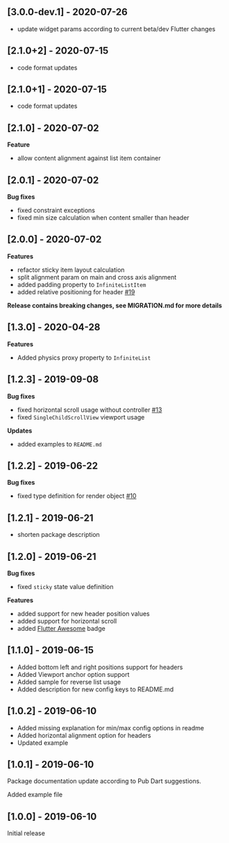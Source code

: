 ## [3.0.0-dev.1] - 2020-07-26

- update widget params according to current beta/dev Flutter changes

## [2.1.0+2] - 2020-07-15

- code format updates

## [2.1.0+1] - 2020-07-15
- code format updates

## [2.1.0] - 2020-07-02

**Feature**
- allow content alignment against list item container

## [2.0.1] - 2020-07-02

**Bug fixes**
- fixed constraint exceptions
- fixed min size calculation when content smaller than header

## [2.0.0] - 2020-07-02

**Features**
- refactor sticky item layout calculation
- split alignment param on main and cross axis alignment
- added padding property to `InfiniteListItem`
- added relative positioning for header
  [#19](https://github.com/TatsuUkraine/flutter_sticky_infinite_list/issues/19)

**Release contains breaking changes, see MIGRATION.md for more details**

## [1.3.0] - 2020-04-28

**Features**
- Added physics proxy property to `InfiniteList`

## [1.2.3] - 2019-09-08

**Bug fixes**

- fixed horizontal scroll usage without controller
 [#13](https://github.com/TatsuUkraine/flutter_sticky_infinite_list/issues/13)
- fixed `SingleChildScrollView` viewport usage

**Updates**
- added examples to `README.md`

## [1.2.2] - 2019-06-22

**Bug fixes**

- fixed type definition for render object [#10](https://github.com/TatsuUkraine/flutter_sticky_infinite_list/issues/10)

## [1.2.1] - 2019-06-21

- shorten package description

## [1.2.0] - 2019-06-21

**Bug fixes**
- fixed `sticky` state value definition

**Features**
- added support for new header position values
- added support for horizontal scroll
- added [Flutter Awesome](https://github.com/Solido/awesome-flutter) badge 

## [1.1.0] - 2019-06-15

- Added bottom left and right positions support for headers
- Added Viewport anchor option support
- Added sample for reverse list usage
- Added description for new config keys to README.md 

## [1.0.2] - 2019-06-10

- Added missing explanation for min/max config options in readme
- Added horizontal alignment option for headers
- Updated example

## [1.0.1] - 2019-06-10

Package documentation update according to Pub Dart suggestions.

Added example file

## [1.0.0] - 2019-06-10

Initial release
